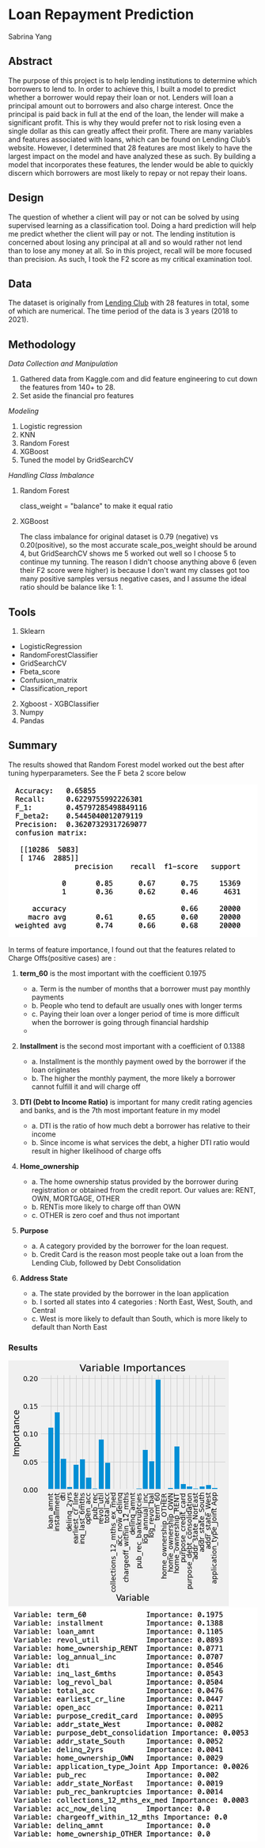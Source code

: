 # Loan Repayment Prediction

Sabrina Yang


## Abstract

The purpose of this project is to help lending institutions to determine which borrowers to lend to. In order to achieve this, I built a model to predict whether a borrower would repay their loan or not. Lenders will loan a principal amount out to borrowers and also charge interest. Once the principal is paid back in full at the end of the loan, the lender will make a significant profit. This is why they would prefer not to risk losing even a single dollar as this can greatly affect their profit. There are many variables and features associated with loans, which can be found on Lending Club’s website. However, I determined that 28 features are most likely to have the largest impact on the model and have analyzed these as such. By building a model that incorporates these features, the lender would be able to quickly discern which borrowers are most likely to repay or not repay their loans. 

## Design
The question of whether a client will pay or not can be solved by using supervised learning as a classification tool. Doing a hard prediction will help me predict whether the client will pay or not. The lending institution is concerned about losing any principal at all and so would rather not lend than to lose any money at all. So in this project, recall will be more focused than precision. As such, I took the F2 score as my critical examination tool.

## Data
The dataset is originally from [Lending Club](https://www.lendingclub.com/) with 28 features in total, some of which are numerical. The time period of the data is 3 years (2018 to 2021). 



## Methodology
*Data Collection and Manipulation*

1.	Gathered data from Kaggle.com and did feature engineering to cut down the features from 140+ to 28.
2.	Set aside the financial pro features

*Modeling*

1.	Logistic regression
2.	KNN
3.	Random Forest
4.	XGBoost
5.	Tuned the model by GridSearchCV

*Handling Class Imbalance*
1. Random Forest

	class_weight = "balance" to make it equal ratio

2. XGBoost

	The class imbalance for original dataset is 0.79 (negative) vs 0.20(positive), so the most accurate scale_pos_weight should be around 4, but GridSearchCV shows me 5 worked out well so I choose 5 to continue my tunning. The reason I didn't choose anything above 6 (even their F2 score were higher) is because I don't want my classes got too many positive samples versus negative cases, and I assume the ideal ratio should be balance like 1: 1.

## Tools

1. Sklearn 
  - LogisticRegression
  - RandomForestClassifier
  - GridSearchCV
  - Fbeta_score
  - Confusion_matrix
  - Classification_report
2. Xgboost - XGBClassifier
3. Numpy
4. Pandas


## Summary

The results showed that Random Forest model worked out the best after tuning hyperparameters. See the F beta 2 score below


<img src="https://github.com/SYNYC/4_Project_Loan_Repayment/blob/main/charts/100k/rf4/best_score_0.5445.png" >


In terms of feature importance, I found out that the features related to Charge Offs(positive cases) are :
1.	__term_60__ is the most important with the coefficient 0.1975
    - a.	Term is the number of months that a borrower must pay monthly payments
    - b.	People who tend to default are usually ones with longer terms
    - c.	Paying their loan over a longer period of time is more difficult when the borrower is going through financial hardship
    - 
2.	__Installment__ is the second most important with a coefficient of 0.1388
    - a.	Installment is the monthly payment owed by the borrower if the loan originates
    - b.	The higher the monthly payment, the more likely a borrower cannot fulfill it and will charge off
3.	__DTI (Debt to Income Ratio)__ is important for many credit rating agencies and banks, and is the 7th most important feature in my model
    - a.	DTI is the ratio of how much debt a borrower has relative to their income
    - b.	Since income is what services the debt, a higher DTI ratio would result in higher likelihood of charge offs
4.	__Home_ownership__
    - a.	The home ownership status provided by the borrower during registration or obtained from the credit report. Our values are: RENT, OWN, MORTGAGE, OTHER
    - b.	RENTis more likely to charge off than OWN
    - c.	OTHER is zero coef and thus not important

5.	__Purpose__
    - a.	A category provided by the borrower for the loan request. 
    - b.	Credit Card is the reason most people take out a loan from the Lending Club, followed by Debt Consolidation
6.	__Address State__
    - a. The state provided by the borrower in the loan application
    - b. I sorted all states into 4 categories : North East, West, South, and Central
    - c. West is more likely to default than South, which is more likely to default than North East

### Results
<img src="https://github.com/SYNYC/4_Project_Loan_Repayment/blob/main/charts/100k/rf4/best_rf4_feat_chart.png" >
<img src="https://github.com/SYNYC/4_Project_Loan_Repayment/blob/main/charts/100k/rf4/best_rf4_feat_import.png" >







